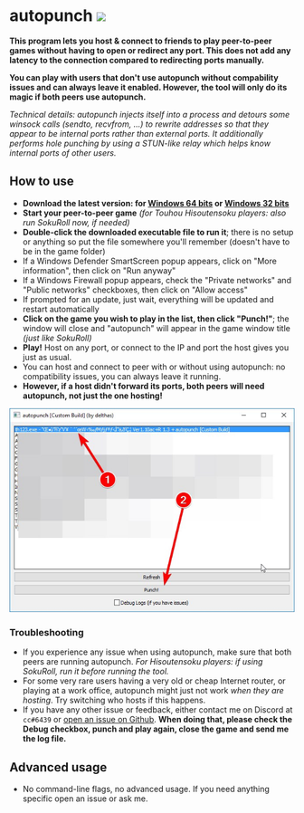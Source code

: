 # autopunch  ![](https://img.shields.io/github/downloads/delthas/autopunch/total.svg?style=flat-square)

**This program lets you host & connect to friends to play peer-to-peer games without having to open or redirect any port. This does not add any latency to the connection compared to redirecting ports manually.**

**You can play with users that don't use autopunch without compability issues and can always leave it enabled. However, the tool will only do its magic if both peers use autopunch.**

*Technical details: autopunch injects itself into a process and detours some winsock calls (sendto, recvfrom, ...) to rewrite addresses so that they appear to be internal ports rather than external ports. It additionally performs hole punching by using a STUN-like relay which helps know internal ports of other users.*  

## How to use

- **Download the latest version: for [Windows 64 bits](https://github.com/delthas/autopunch/releases/latest/download/autopunch.win64.exe) or [Windows 
32 bits](https://github.com/delthas/autopunch/releases/latest/download/autopunch.win32.exe)**
- **Start your peer-to-peer game** *(for Touhou Hisoutensoku players: also run SokuRoll now, if needed)*
- **Double-click the downloaded executable file to run it**; there is no setup or anything so put the file somewhere you'll remember (doesn't have to be in the game folder)
- If a Windows Defender SmartScreen popup appears, click on "More information", then click on "Run anyway"
- If a Windows Firewall popup appears, check the "Private networks" and "Public networks" checkboxes, then click on "Allow access"
- If prompted for an update, just wait, everything will be updated and restart automatically
- **Click on the game you wish to play in the list, then click "Punch!"**; the window will close and "autopunch" will appear in the game window title *(just like SokuRoll)*
- **Play!** Host on any port, or connect to the IP and port the host gives you just as usual.
- You can host and connect to peer with or without using autopunch: no compatibility issues, you can always leave it running.
- **However, if a host didn't forward its ports, both peers will need autopunch, not just the one hosting!**

![](doc/screen.jpg)

### Troubleshooting

- If you experience any issue when using autopunch, make sure that both peers are running autopunch. *For Hisoutensoku players: if using SokuRoll, run it before running the tool.*
- For some very rare users having a very old or cheap Internet router, or playing at a work office, autopunch might just not work *when they are hosting*. Try switching who hosts if this happens.
- If you have any other issue or feedback, either contact me on Discord at `cc#6439` or [open an issue on Github](https://github.com/delthas/autopunch/issues/new). **When doing that, please check the Debug checkbox, punch and play again, close the game and send me the log file.**

## Advanced usage

- No command-line flags, no advanced usage. If you need anything specific open an issue or ask me.
